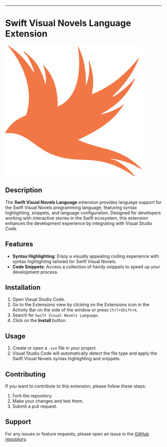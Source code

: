 <hr><h1>Swift Visual Novels Language Extension</h1>

<img alt="Swift Visual Novels Language" src="./SVN.png">

<h2>Description</h2>

The <strong>Swift Visual Novels Language</strong> extension provides language support for the Swift Visual Novels programming language, featuring syntax highlighting, snippets, and language configuration. Designed for developers working with interactive stories in the Swift ecosystem, this extension enhances the development experience by integrating with Visual Studio Code.

<h2>Features</h2>

<ul>
    <li>
        <strong>Syntax Highlighting</strong>: Enjoy a visually appealing coding experience with syntax highlighting tailored for Swift Visual Novels.
    </li>
    <li>
        <strong>Code Snippets</strong>: Access a collection of handy snippets to speed up your development process.
    </li>
</ul>

<h2>Installation</h2>
                
<ol>
    <li>Open Visual Studio Code.</li>
        <li>Go to the Extensions view by clicking on the Extensions icon in the Activity Bar on the side of the window or press <code>Ctrl+Shift+X</code>.</li>
        <li>Search for <code>Swift Visual Novels Language</code>.</li>
        <li>Click on the <strong>Install</strong> button.</li>
</ol>

<h2>Usage</h2>

<ol>
<li>Create or open a <code>.svn</code> file in your project.</li><li>Visual Studio Code will automatically detect the file type and apply the Swift Visual Novels syntax highlighting and snippets.</li>
</ol>

<h2>Contributing</h2>

If you want to contribute to this extension, please follow these steps:

<ol>
    <li>Fork the repository.</li>
    <li>Make your changes and test them.</li>
    <li>Submit a pull request.</li>
</ol>

<h2>Support</h2>

For any issues or feature requests, please open an issue in the <a rel="noreferrer" target="_new" href="https://github.com/PinkQween/SVN-VSCode-Support/blob/main/SVN.png">GitHub repository</a>.
